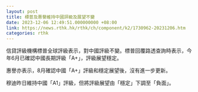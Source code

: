 ```yaml
---
layout: post
title: 標普及惠譽維持中國評級及展望不變
date: 2023-12-06 12:49:51.000000000 +08:00
link: https://news.rthk.hk/rthk/ch/component/k2/1730962-20231206.htm
categories: rthk
---
```


信貸評級機構標普全球評級表示，對中國評級不變。標普回覆路透查詢時表示，今年6月已確認中國長期評級「A+」，評級展望穩定。

惠譽亦表示，8月確認中國「A+」評級和穩定展望後，沒有進一步更新。

穆迪昨日維持中國「A1」評級，但將評級展望由「穩定」下調至「負面」。
